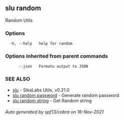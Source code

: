 ## slu random

Random Utils

### Options

```
  -h, --help   help for random
```

### Options inherited from parent commands

```
      --json   Formatu output to JSON
```

### SEE ALSO

* [slu](slu.md)	 - SikaLabs Utils, v0.21.0
* [slu random password](slu_random_password.md)	 - Generate random password
* [slu random string](slu_random_string.md)	 - Get Random string

###### Auto generated by spf13/cobra on 16-Nov-2021
